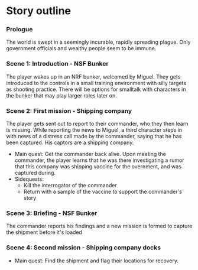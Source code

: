 Story outline
====

### Prologue
The world is swept in a seemingly incurable, rapidly spreading plague.
Only government officials and wealthy people seem to be immune.

### Scene 1: Introduction - NSF Bunker
The player wakes up in an NRF bunker, welcomed by Miguel.
They gets introduced to the controls in a small training environment with silly targets as shooting practice.
There will be options for smalltalk with characters in the bunker that may play larger roles later on.

### Scene 2: First mission - Shipping company
The player gets sent out to report to their commander, who they then learn is missing.
While reporting the news to Miguel, a third character steps in with news of a distress call made by the commander, saying that he has been captured.
His captors are a shipping company.
- Main quest: Get the commander back alive.
Upon meeting the commander, the player learns that he was there investigating a rumor that this company was shipping vaccine for the overnment, and was captured during.
- Sidequests:
  - Kill the interrogator of the commander
  - Return with a sample of the vaccine to support the commander's story

### Scene 3: Briefing - NSF Bunker
The commander reports his findings and a new mission is formed to capture the shipment before it's loaded

### Scene 4: Second mission - Shipping company docks
- Main quest: Find the shipment and flag their locations for recovery.
